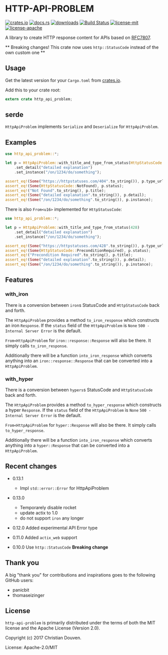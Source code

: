 # HTTP-API-PROBLEM

[![crates.io](https://img.shields.io/crates/v/http-api-problem.svg)](https://crates.io/crates/http-api-problem)
[![docs.rs](https://docs.rs/http-api-problem/badge.svg)](https://docs.rs/http-api-problem)
[![downloads](https://img.shields.io/crates/d/http-api-problem.svg)](https://crates.io/crates/http-api-problem)
[![Build Status](https://travis-ci.org/chridou/http-api-problem.svg?branch=master)](https://travis-ci.org/chridou/http-api-problem)
[![license-mit](http://img.shields.io/badge/license-MIT-blue.svg)](https://github.com/chridou/http-api-problem/blob/master/LICENSE-MIT)
[![license-apache](http://img.shields.io/badge/license-APACHE-blue.svg)](https://github.com/chridou/http-api-problem/blob/master/LICENSE-APACHE)

A library to create HTTP response content for APIs based on
[RFC7807](https://tools.ietf.org/html/rfc7807).

** Breaking changes! This crate now uses `http::StatusCode` instead of the own custom one **

## Usage

Get the latest version for your `Cargo.toml` from
[crates.io](https://crates.io/crates/http-api-problem).

Add this to your crate root:

```rust
extern crate http_api_problem;
```

 ## serde

`HttpApiProblem` implements `Serialize` and `Deserialize` for
`HttpApiProblem`.

## Examples

```rust
use http_api_problem::*;

let p = HttpApiProblem::with_title_and_type_from_status(HttpStatusCode::NotFound)
    .set_detail("detailed explanation")
    .set_instance("/on/1234/do/something");

assert_eq!(Some("https://httpstatuses.com/404".to_string()), p.type_url);
assert_eq!(Some(HttpStatusCode::NotFound), p.status);
assert_eq!("Not Found".to_string(), p.title);
assert_eq!(Some("detailed explanation".to_string()), p.detail);
assert_eq!(Some("/on/1234/do/something".to_string()), p.instance);
```

There is also `From<u16>` implemented for `HttpStatusCode`:

```rust
use http_api_problem::*;

let p = HttpApiProblem::with_title_and_type_from_status(428)
    .set_detail("detailed explanation")
    .set_instance("/on/1234/do/something");

assert_eq!(Some("https://httpstatuses.com/428".to_string()), p.type_url);
assert_eq!(Some(HttpStatusCode::PreconditionRequired), p.status);
assert_eq!("Precondition Required".to_string(), p.title);
assert_eq!(Some("detailed explanation".to_string()), p.detail);
assert_eq!(Some("/on/1234/do/something".to_string()), p.instance);
```

## Features


### with_iron

There is a conversion between `iron`s StatusCode and `HttpStatusCode` back
and forth.

The `HttpApiProblem` provides a method `to_iron_response` which constructs
an iron `Response`. If the `status` field of the `HttpApiProblem` is `None`
`500 - Internal Server Error` is the default.

`From<HttpApiProblem` for `iron::response::Response` will also be there. It
simply calls `to_iron_response`.

Additionally there will be a function `into_iron_response` which converts
anything into an `iron::response::Response` that can be converted into a
`HttpApiProblem`.

### with_hyper

There is a conversion between `hypers`s StatusCode and `HttpStatusCode`
back and forth.

The `HttpApiProblem` provides a method `to_hyper_response` which constructs
a hyper `Response`. If the `status` field of the `HttpApiProblem` is `None`
`500 - Internal Server Error` is the default.

`From<HttpApiProblem` for `hyper::Response` will also be there. It simply
calls `to_hyper_response`.

Additionally there will be a function `into_iron_response` which converts
anything into a `hyper::Response` that can be converted into a
`HttpApiProblem`.


## Recent changes

* 0.13.1 
    * Impl `std::error::Error` for HttpApiProblem

* 0.13.0 
    * Temporarely disable rocket
    * update actix to 1.0
    * do not support `iron` any longer
* 0.12.0 Added experimental API Error type
* 0.11.0 Added `actix_web` support
* 0.10.0 Use `http::StatusCode` **Breaking change**

## Thank you
A big "thank you" for contributions and inspirations goes to the
following GitHub users:

* panicbit
* thomaseizinger

## License

`http-api-problem` is primarily distributed under the terms of both the MIT
license and the Apache License (Version 2.0).

Copyright (c) 2017 Christian Douven.

License: Apache-2.0/MIT
